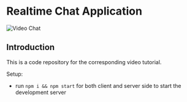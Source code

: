 # Realtime Chat Application

![Video Chat]()

## Introduction
This is a code repository for the corresponding video tutorial. 

Setup:
- run ```npm i && npm start``` for both client and server side to start the development server
